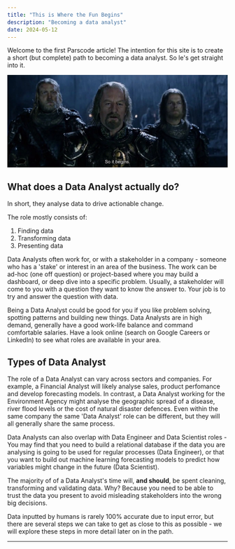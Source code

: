 ```yaml
---
title: "This is Where the Fun Begins"
description: "Becoming a data analyst"
date: 2024-05-12
---
```


Welcome to the first Parscode article! The intention for this site 
is to create a short (but complete) path to becoming a data analyst.
So le's get straight into it.

![alt text](LOTR.jpg "So it Begins...")

## What does a Data Analyst actually do?

In short, they analyse data to drive actionable change.

The role mostly consists of: 
1. Finding data
2. Transforming data 
3. Presenting data

Data Analysts often work for, or with a stakeholder in a company - someone who has a 'stake' or interest in an area of the business. The work can be ad-hoc (one off question) or project-based where you may build a dashboard, or deep dive into a specific problem. Usually, a stakeholder will come to you with a question they want to know the answer to. Your job is to try and answer the question with data.

Being a Data Analyst could be good for you if you like problem solving, spotting patterns and building new things. Data Analysts are in high demand, generally have a good work-life balance and command comfortable salaries. Have a look online (search on Google Careers or LinkedIn) to see what roles are available in your area. 


## Types of Data Analyst

The role of a Data Analyst can vary across sectors and companies. For example, a Financial Analyst will likely analyse sales, product perfomance and develop forecasting models. In contrast, a Data Analyst working for the Environment Agency might analyse the geographic spread of a disease, river flood levels or the cost of natural disaster defences. Even within the same company the same 'Data Analyst' role can be different, but they will all generally share the same process. 

Data Analysts can also overlap with Data Engineer and Data Scientist roles - You may find that you need to build a relational database if the data you are analysing is going to be used for regular processes (Data Engineer), or that you want to build out machine learning forecasting models to predict how variables might change in the future (Data Scientist).




The majority of of a Data Analyst's time will, **and should**, be spent cleaning, transforming and validating data. Why? Because you need to be able to trust the data you present to avoid misleading stakeholders into the wrong big decisions. 

Data inputted by humans is rarely 100% accurate due to input error, but there are several steps we can take to get as close to this as possible - we will explore these steps in more detail later on in the path. 




---